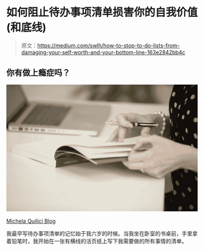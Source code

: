 # 如何阻止待办事项清单损害你的自我价值(和底线)

> 原文：<https://medium.com/swlh/how-to-stop-to-do-lists-from-damaging-your-self-worth-and-your-bottom-line-163e2842bb4c>

## 你有做上瘾症吗？

![](img/1f8186142c6a3e7f0ea2279dd0b5e5ad.png)

[Michela Quilici Blog](https://michelaquilici.com/blog/)

我最早写待办事项清单的记忆始于我六岁的时候。当我坐在卧室的书桌前，手里拿着铅笔时，我开始在一张有横线的活页纸上写下我需要做的所有事情的清单。
